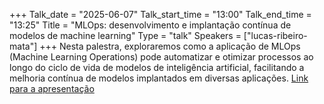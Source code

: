 +++
Talk_date = "2025-06-07"
Talk_start_time = "13:00"
Talk_end_time = "13:25"
Title = "MLOps: desenvolvimento e implantação contínua de modelos de machine learning"
Type = "talk"
Speakers = ["lucas-ribeiro-mata"]
+++
Nesta palestra, exploraremos como a aplicação de MLOps (Machine Learning Operations) pode automatizar e otimizar processos ao longo do ciclo de vida de modelos de inteligência artificial, facilitando a melhoria contínua de modelos implantados em diversas aplicações.
[Link para a apresentação](#!)